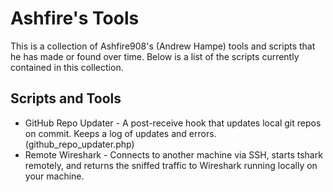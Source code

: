 Ashfire's Tools
===============

This is a collection of Ashfire908's (Andrew Hampe) tools and scripts that he
has made or found over time. Below is a list of the scripts currently contained
in this collection.

Scripts and Tools
-----------------

* GitHub Repo Updater - A post-receive hook that updates local git repos on
commit. Keeps a log of updates and errors. (github_repo_updater.php)
* Remote Wireshark - Connects to another machine via SSH, starts tshark remotely,
and returns the sniffed traffic to Wireshark running locally on your machine.
